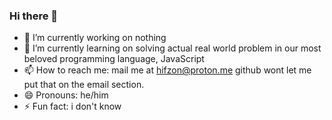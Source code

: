 ### Hi there 👋

<!--
**hzfn/hzfn** is a ✨ _special_ ✨ repository because its `README.md` (this file) appears on your GitHub profile.

Here are some ideas to get you started:

- 🔭 I’m currently working on ...
- 🌱 I’m currently learning ...
- 👯 I’m looking to collaborate on ...
- 🤔 I’m looking for help with ...
- 💬 Ask me about ...
- 📫 How to reach me: ...
- 😄 Pronouns: ...
- ⚡ Fun fact: ...
-->

- 🔭 I’m currently working on nothing
- 🌱 I’m currently learning on solving actual real world problem in our most beloved programming language, JavaScript
- 📫 How to reach me: mail me at hifzon@proton.me github wont let me put that on the email section.
- 😄 Pronouns: he/him
- ⚡ Fun fact: i don't know
